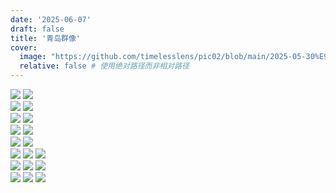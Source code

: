 ```yaml
---
date: '2025-06-07'
draft: false
title: '青岛群像'
cover:
  image: "https://github.com/timelesslens/pic02/blob/main/2025-05-30%E9%9D%92%E5%B2%9B/1749295672196.jpg?raw=true" # 您可以使用文章中已有的图片或其他图片
  relative: false # 使用绝对路径而非相对路径
---
```


<div class="image-grid image-row-2">
  <img src="https://github.com/timelesslens/pic02/blob/main/2025-05-30%E9%9D%92%E5%B2%9B/1749295672146.jpg?raw=true" >
  <img src="https://github.com/timelesslens/pic02/blob/main/2025-05-30%E9%9D%92%E5%B2%9B/1749295672196.jpg?raw=true" >
</div>

<div class="image-grid image-row-2">
  <img src="https://github.com/timelesslens/pic02/blob/main/2025-05-30%E9%9D%92%E5%B2%9B/1749295672220.jpg?raw=true" >
  <img src="https://github.com/timelesslens/pic02/blob/main/2025-05-30%E9%9D%92%E5%B2%9B/1749295672227.jpg?raw=true" >
</div>
<div class="image-grid image-row-2">
  <img src="https://github.com/timelesslens/pic02/blob/main/2025-05-30%E9%9D%92%E5%B2%9B/1749295672405.jpg?raw=true" >
  <img src="https://github.com/timelesslens/pic02/blob/main/2025-05-30%E9%9D%92%E5%B2%9B/1749295672441.jpg?raw=true" >
</div>
<div class="image-grid image-row-2">
  <img src="https://github.com/timelesslens/pic02/blob/main/2025-05-30%E9%9D%92%E5%B2%9B/1749295672258.jpg?raw=true" >
  <img src="https://github.com/timelesslens/pic02/blob/main/2025-05-30%E9%9D%92%E5%B2%9B/1749295672383.jpg?raw=true" >
</div>

<div class="image-grid image-row-2">
  <img src="https://github.com/timelesslens/pic02/blob/main/2025-05-30%E9%9D%92%E5%B2%9B/1749295672458.jpg?raw=true" >
  <img src="https://github.com/timelesslens/pic02/blob/main/2025-05-30%E9%9D%92%E5%B2%9B/1749295672490.jpg?raw=true" >
</div>

<div class="image-grid image-row-3">
  <img src="https://github.com/timelesslens/pic02/blob/main/2025-05-30%E9%9D%92%E5%B2%9B/1749295672130.jpg?raw=true" >
  <img src="https://github.com/timelesslens/pic02/blob/main/2025-05-30%E9%9D%92%E5%B2%9B/1749295672162.jpg?raw=true" >
  <img src="https://github.com/timelesslens/pic02/blob/main/2025-05-30%E9%9D%92%E5%B2%9B/1749295672178.jpg?raw=true" >
</div>


<div class="image-grid image-row-3">
  <img src="https://github.com/timelesslens/pic02/blob/main/2025-05-30%E9%9D%92%E5%B2%9B/1749295672187.jpg?raw=true" >
  <img src="https://github.com/timelesslens/pic02/blob/main/2025-05-30%E9%9D%92%E5%B2%9B/1749295672235.jpg?raw=true" >
  <img src="https://github.com/timelesslens/pic02/blob/main/2025-05-30%E9%9D%92%E5%B2%9B/1749295672242.jpg?raw=true" >
</div>



<div class="image-grid image-row-3">
  <img src="https://github.com/timelesslens/pic02/blob/main/2025-05-30%E9%9D%92%E5%B2%9B/1749295672424.jpg?raw=true" >
  <img src="https://github.com/timelesslens/pic02/blob/main/2025-05-30%E9%9D%92%E5%B2%9B/1749295672474.jpg?raw=true" >
  <img src="https://github.com/timelesslens/pic02/blob/main/2025-05-30%E9%9D%92%E5%B2%9B/1749295672507.jpg?raw=true" >
</div>


